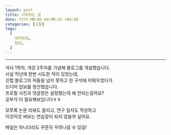 ```yaml
---
layout: post
title: 시작하는 글
date: YYYY-MM-DD HH:MM:SS +09:00
categories: [고찰]
tags:
  [
    대학원생,
    일상,
  ]
---
```

---
석사 1학차, 개강 2주차를 기념해 블로그를 개설했습니다.<br/>
사실 작년에 한번 시도한 적이 있었는데,<br/>
깃헙 블로그의 허들을 넘지 못하고 한 구석에 미뤄두었다가<br/>
드디어 업보를 청산했습니다.<br/>
프로필 사진과 댓글창은 설정했는데 왜 안되는걸까요?<br/>
공부가 더 필요해보입니다ㅎㅎ<br/>

모쪼록 논문 리뷰도 올리고, 연구 일지도 작성하고<br/>
이것저것 써보는 연습장이 되지 않을까 싶어요.<br/>

매일은 아니더라도 꾸준히 꾸려나갈 수 있길!

